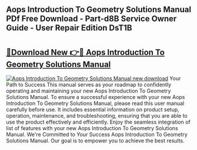 ## Aops Introduction To Geometry Solutions Manual PDf Free Download - Part-d8B Service Owner Guide - User Repair Edition DsT1B

# <h2><a href="http://bc32018.oget.top/?id=Aops+Introduction+To+Geometry+Solutions+Manual">🔗Download New 👉🔴 Aops Introduction To Geometry Solutions Manual</a></h2>

[![Aops Introduction To Geometry Solutions Manual new download](https://i.imgur.com/5g1atiW.png)](http://bc32018.oget.top/?id=Aops+Introduction+To+Geometry+Solutions+Manual)
Your Path to Success This manual serves as your roadmap to confidently operating and maintaining your new Aops Introduction To Geometry Solutions Manual. To ensure a successful experience with your new Aops Introduction To Geometry Solutions Manual, please read this user manual carefully before use. It includes essential information on product setup, operation, maintenance, and troubleshooting, ensuring that you are able to use the product effectively and efficiently. Enjoy the seamless integration of list of features with your new Aops Introduction To Geometry Solutions Manual. We're Committed to Your Success Aops Introduction To Geometry Solutions Manual. Our goal is to empower you to achieve the best results.
